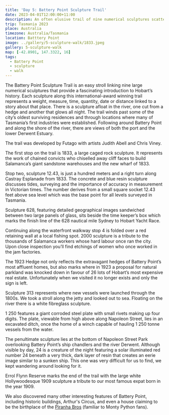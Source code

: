 ```yaml
---
title: 'Day 5: Battery Point Sculpture Trail'
date: 2023-04-01T12:00:00+11:00
description: An often elusive trail of nine numerical sculptures scattered along historic Battery Point.
trip: Tasmania 2023
place: Australia
timezone: Australia/Tasmania
location: Batttery Point
image: ../gallery/5-sculpture-walk/1833.jpeg
gallery: 5-sculpture-walk
map: [-42.8901, 147.3322, 16]
tags:
  - Battery Point
  - sculpture
  - walk
---
```


The Battery Point Sculpture Trail is an easy stroll linking nine large numerical sculptures that provide a fascinating introduction to Hobart’s history. Each sculpture along this international-award winning trail represents a weight, measure, time, quantity, date or distance linked to a story about that place. There is a sculpture afloat in the river, one cut from a hedge and another that glows all night. The trail winds past some of the city’s oldest surviving residences and through locations where many of Tasmania’s first industries were established. Following around Battery Point and along the shore of the river, there are views of both the port and the lower Derwent Estuary.

The trail was developed by Futago with artists Judith Abell and Chris Viney.

The first stop on the trail is 1833, a large caged rock sculpture. It represents the work of chained convicts who chiselled away cliff faces to build Salamanca’s giant sandstone warehouses and the new wharf of 1833.

Stop two, sculpture 12.43, is just a hundred meters and a right turn along Castray Esplanade from 1833. The concrete and blue resin sculpture discusses tides, surveying and the importance of accuracy in measurement in Victorian times. The number derives from a small square socket 12.43 feet above sea level which was the base point for all levels surveyed in Tasmania.

Sculpture 628, featuring detailed geographical images sandwiched between two large panels of glass, sits beside the time keeper’s box which marks the finish line of the 628 nautical mile Sydney to Hobart Yacht Race.

Continuing along the waterfront walkway stop 4 is folded over a red retaining wall at a local fishing spot. 2000 sculpture is a tribute to the thousands of Salamanca workers whose hard labour once ran the city. Upon close inspection you’ll find etchings of women who once worked in the jam factories.

The 1923 Hedge not only reflects the extravagant hedges of Battery Point’s most affluent homes, but also marks where in 1923 a proposal for natural parkland was knocked down in favour of 26 lots of Hobart’s most expensive real estate. Unfortunately when we visited it no longer exists and only the sign is left.

Sculpture 313 represents where new vessels were launched through the 1800s. We took a stroll along the jetty and looked out to sea. Floating on the river there is a white fibreglass sculpture.

1 250 features a giant corroded steel plate with small rivets making up four digits. The plate, viewable from high above along Napoleon Street, lies in an excavated ditch, once the home of a winch capable of hauling 1 250 tonne vessels from the water.

The penultimate sculpture lies at the bottom of Napoleon Street Park overlooking Battery Point’s ship chandlers and the river Derwent. Although visible by day, 24 is a creature of the night featuring a solar illuminated red number 24 beneath a very thick, dark layer of resin that creates an eerie image similar to a sunken ship. This one was very difficult for us to find, we kept wandering around looking for it.

Errol Flynn Reserve marks the end of the trail with the large white Hollywoodesque 1909 sculpture a tribute to our most famous expat born in the year 1909.

We also discovered many other interesting features of Battery Point, including historic buildings, Arthur's Circus, and even a house claiming to be the birthplace of the [Piranha Bros](https://en.wikipedia.org/wiki/Piranha_Brothers) (familiar to Monty Python fans).
